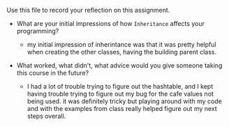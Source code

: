 Use this file to record your reflection on this assignment.

- What are your initial impressions of how `Inheritance` affects your programming?
    * my initial impression of inherintance was that it was pretty helpful when creating the other classes, having the building parent class. 

- What worked, what didn't, what advice would you give someone taking this course in the future?
    * I had a lot of trouble trying to figure out the hashtable, and I kept having trouble trying to figure out my bug for the cafe values not being used. it was definitely tricky but playing around with my code and with the examples from class really helped figure out my next steps overall.

